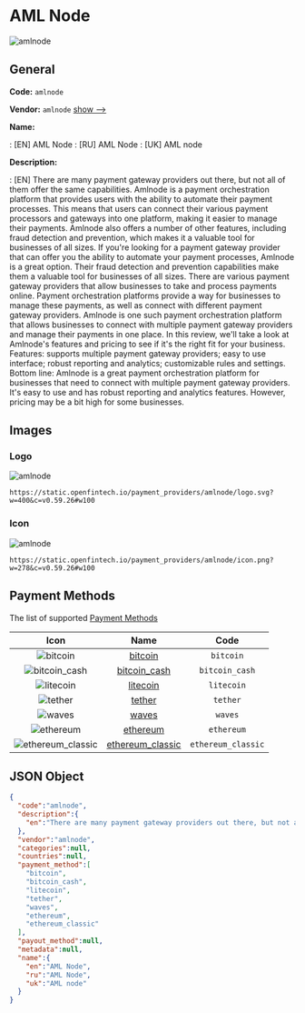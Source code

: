 
# AML Node 
![amlnode](https://static.openfintech.io/payment_providers/amlnode/logo.svg?w=400&c=v0.59.26#w100)  

## General 
 
**Code:** `amlnode` 
 
**Vendor:** `amlnode` [show -->](/vendors/amlnode/) 
 
**Name:** 
 
:	[EN] AML Node 
:	[RU] AML Node 
:	[UK] AML node 
 
**Description:** 
 
: [EN] There are many payment gateway providers out there, but not all of them offer the same capabilities. Amlnode is a payment orchestration platform that provides users with the ability to automate their payment processes. This means that users can connect their various payment processors and gateways into one platform, making it easier to manage their payments. Amlnode also offers a number of other features, including fraud detection and prevention, which makes it a valuable tool for businesses of all sizes. If you're looking for a payment gateway provider that can offer you the ability to automate your payment processes, Amlnode is a great option. Their fraud detection and prevention capabilities make them a valuable tool for businesses of all sizes. There are various payment gateway providers that allow businesses to take and process payments online. Payment orchestration platforms provide a way for businesses to manage these payments, as well as connect with different payment gateway providers. Amlnode is one such payment orchestration platform that allows businesses to connect with multiple payment gateway providers and manage their payments in one place. In this review, we'll take a look at Amlnode's features and pricing to see if it's the right fit for your business. Features: supports multiple payment gateway providers; easy to use interface; robust reporting and analytics; customizable rules and settings. Bottom line: Amlnode is a great payment orchestration platform for businesses that need to connect with multiple payment gateway providers. It's easy to use and has robust reporting and analytics features. However, pricing may be a bit high for some businesses. 
 

## Images 

### Logo 
 
![amlnode](https://static.openfintech.io/payment_providers/amlnode/logo.svg?w=400&c=v0.59.26#w100)  

```
https://static.openfintech.io/payment_providers/amlnode/logo.svg?w=400&c=v0.59.26#w100
```  

### Icon 
 
![amlnode](https://static.openfintech.io/payment_providers/amlnode/icon.png?w=278&c=v0.59.26#w100)  

```
https://static.openfintech.io/payment_providers/amlnode/icon.png?w=278&c=v0.59.26#w100
```  

## Payment Methods 
 
The list of supported [Payment Methods](/payment-methods/) 

|Icon|Name|Code| 
|:---:|:---:|:---:| 
|![bitcoin](https://static.openfintech.io/payment_methods/bitcoin/icon.svg?w=278&c=v0.59.26#w100) |[bitcoin](/payment-methods/bitcoin/)|`bitcoin`| 
|![bitcoin_cash](https://static.openfintech.io/payment_methods/bitcoin_cash/icon.png?w=278&c=v0.59.26#w100) |[bitcoin_cash](/payment-methods/bitcoin_cash/)|`bitcoin_cash`| 
|![litecoin](https://static.openfintech.io/payment_methods/litecoin/icon.png?w=278&c=v0.59.26#w100) |[litecoin](/payment-methods/litecoin/)|`litecoin`| 
|![tether](https://static.openfintech.io/payment_methods/tether/icon.svg?w=278&c=v0.59.26#w100) |[tether](/payment-methods/tether/)|`tether`| 
|![waves](https://static.openfintech.io/payment_methods/waves/icon.svg?w=278&c=v0.59.26#w100) |[waves](/payment-methods/waves/)|`waves`| 
|![ethereum](https://static.openfintech.io/payment_methods/ethereum/icon.svg?w=278&c=v0.59.26#w100) |[ethereum](/payment-methods/ethereum/)|`ethereum`| 
|![ethereum_classic](https://static.openfintech.io/payment_methods/ethereum_classic/icon.svg?w=278&c=v0.59.26#w100) |[ethereum_classic](/payment-methods/ethereum_classic/)|`ethereum_classic`| 
 

## JSON Object 

```json
{
  "code":"amlnode",
  "description":{
    "en":"There are many payment gateway providers out there, but not all of them offer the same capabilities. Amlnode is a payment orchestration platform that provides users with the ability to automate their payment processes. This means that users can connect their various payment processors and gateways into one platform, making it easier to manage their payments. Amlnode also offers a number of other features, including fraud detection and prevention, which makes it a valuable tool for businesses of all sizes. If you're looking for a payment gateway provider that can offer you the ability to automate your payment processes, Amlnode is a great option. Their fraud detection and prevention capabilities make them a valuable tool for businesses of all sizes. There are various payment gateway providers that allow businesses to take and process payments online. Payment orchestration platforms provide a way for businesses to manage these payments, as well as connect with different payment gateway providers. Amlnode is one such payment orchestration platform that allows businesses to connect with multiple payment gateway providers and manage their payments in one place. In this review, we'll take a look at Amlnode's features and pricing to see if it's the right fit for your business. Features: supports multiple payment gateway providers; easy to use interface; robust reporting and analytics; customizable rules and settings. Bottom line: Amlnode is a great payment orchestration platform for businesses that need to connect with multiple payment gateway providers. It's easy to use and has robust reporting and analytics features. However, pricing may be a bit high for some businesses."
  },
  "vendor":"amlnode",
  "categories":null,
  "countries":null,
  "payment_method":[
    "bitcoin",
    "bitcoin_cash",
    "litecoin",
    "tether",
    "waves",
    "ethereum",
    "ethereum_classic"
  ],
  "payout_method":null,
  "metadata":null,
  "name":{
    "en":"AML Node",
    "ru":"AML Node",
    "uk":"AML node"
  }
}
```  
